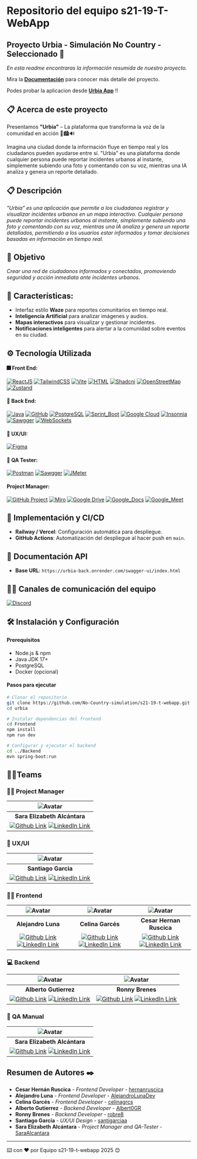 # Repositorio del equipo s21-19-T-WebApp

## Proyecto Urbia - Simulación No Country - Seleccionado 🚀

_En esta readme encontraras la información resumida de nuestro proyecto._

Mira la **[Documentación](https://github.com/No-Country-simulation/s21-19-t-webapp/wiki)** para conocer más detalle del proyecto.

Podes probar la aplicacion desde **[Urbia App](https://urbia.onrender.com/)** !!

## 📋 Acerca de este proyecto 

Presentamos **"Urbia"** – La plataforma que transforma la voz de la comunidad en acción 🚀🏙️🔊

Imagina una ciudad donde la información fluye en tiempo real y los ciudadanos pueden ayudarse entre sí. "Urbia" es una plataforma donde cualquier persona puede reportar incidentes urbanos al instante, simplemente subiendo una foto y comentando con su voz, mientras una IA analiza y genera un reporte detallado.

## 📋 Descripción 

_"Urbia" es una aplicación que permite a los ciudadanos registrar y visualizar incidentes urbanos en un mapa interactivo. Cualquier persona puede reportar incidentes urbanos al instante, simplemente subiendo una foto y comentando con su voz, mientras una IA analiza y genera un reporte detallados, permitiendo a los usuarios estar informados y tomar decisiones basadas en información en tiempo real._


## 🎯 Objetivo 

_Crear una red de ciudadanos informados y conectados, promoviendo seguridad y acción inmediata ante incidentes urbanos._

## 📍 Características:
- Interfaz estilo **Waze** para reportes comunitarios en tiempo real.
- **Inteligencia Artificial** para analizar imágenes y audios.
- **Mapas interactivos** para visualizar y gestionar incidentes.
- **Notificaciones inteligentes** para alertar a la comunidad sobre eventos en su ciudad.


## ⚙️ Tecnología Utilizada 

#### 🎆 Front End:

[![ReactJS](https://img.shields.io/badge/React_JS-Library-61DAFB?logo=react)](https://reactjs.org/)
[![TailwindCSS](https://img.shields.io/badge/TailwindCSS-CSS_Framework-06B6D4?logo=tailwindcss)](https://tailwindcss.com/)
[![Vite](https://img.shields.io/badge/Vite-Local_development_Server-646CFF?logo=vite)](https://vite.dev/)
[![HTML](https://img.shields.io/badge/HTML5-Lenguage-E34F26?logo=html5)](https://lenguajehtml.com/html/)
[![Shadcni](https://img.shields.io/badge/Shadcnui-Set_of_beautifully_designed-000000?logo=shadcnui)](https://ui.shadcn.com/)
[![OpenStreetMap](https://img.shields.io/badge/OpenStreetMap-Open_Map_Database-7EBC6F?logo=openstreetmap)](hhttps://www.openstreetmap.org/)
[![Zustand](https://img.shields.io/badge/Zustand-Library-646CFF)](https://zustand-demo.pmnd.rs/)
 
#### 🧰 Back End:

[![Java](https://img.shields.io/badge/Java-Programming_Language-000000?logo=openjdk)](https://www.java.com/es/)
[![GitHub](https://img.shields.io/badge/GitHub-Version_Control-181717?logo=github)](https://github.com/)
[![PostgreSQL](https://img.shields.io/badge/PostgreSQL-SGBD-4169E1?logo=postgresql&logoColor=white)](https://github.com/)
[![Sprint_Boot](https://img.shields.io/badge/Sprint_Boot-Java_Framework-6DB33F?logo=springboot)](https://www.php.net/manual/es/intro-whatis.php)
[![Google Cloud](https://img.shields.io/badge/Google_Cloud-Dependencia-4285F4?logo=googlecloud)](https://cloud.google.com/)
[![Insonnia](https://img.shields.io/badge/Insonnia-API_Client-4000BF?logo=insomnia)](https://insomnia.rest/download)
[![Sawgger](https://img.shields.io/badge/Sawgger-API_Documentation-85EA2D?logo=swagger)](https://swagger.io/)
[![WebSockets](https://img.shields.io/badge/WebSockets-Computer_Communications_Protocol-6DB33F)](https://developer.mozilla.org/en-US/docs/Web/API/WebSockets_API)

#### 🎨 UX/UI:

[![Figma](https://img.shields.io/badge/Figma-Design_UX/UI-F24E1E?logo=figma&logoColor=white)](https://www.figma.com/)

#### 🌠 QA Tester:

[![Postman](https://img.shields.io/badge/Postman-Testing-FF6C37?logo=postman)](https://www.postman.com/)
[![Sawgger](https://img.shields.io/badge/Sawgger-API_Documentation-85EA2D?logo=swagger)](https://swagger.io/)
[![JMeter](https://img.shields.io/badge/JMeter-Testing-D22128?logo=apachejmeter)](https://jmeter.apache.org/)

#### Project Manager:

[![GitHub Project](https://img.shields.io/badge/GitHub_Project-Project_Management-181717?logo=github)](https://docs.github.com/es/issues/planning-and-tracking-with-projects)
[![Miro](https://img.shields.io/badge/Miro-Team_Boards-050038?logo=miro)](https://miro.com/es/)
[![Google Drive](https://img.shields.io/badge/Google_Drive-Documentation-4285F4?logo=googledrive)](https://drive.google.com/)
[![Google_Docs](https://img.shields.io/badge/Google_Docs-Documentation-61DAFB?logo=googledocs&logoColor=white)](https://www.microsoft.com/en-gb/microsoft-365/powerpoint)
[![Google_Meet](https://img.shields.io/badge/Google_Meet-Real_time_Meetings-00897B?logo=googlemeet)](https://www.microsoft.com/en-gb/microsoft-365/powerpoint)

## 🚀 Implementación y CI/CD
- **Railway / Vercel**: Configuración automática para despliegue.
- **GitHub Actions**: Automatización del despliegue al hacer push en `main`.

## 📡 Documentación API
- **Base URL**: `https://urbia-back.onrender.com/swagger-ui/index.html`

## 🤵‍♂️ Canales de comunicación del equipo
[![Discord](https://img.shields.io/badge/Discord-Comunication-5865F2?logo=discord)](https://discord.com/)


## 🛠 Instalación y Configuración

#### Prerequisitos
- Node.js & npm
- Java JDK 17+
- PostgreSQL
- Docker (opcional)

#### Pasos para ejecutar
```sh
# Clonar el repositorio
git clone https://github.com/No-Country-simulation/s21-19-t-webapp.git
cd urbia

# Instalar dependencias del frontend
cd Frontend
npm install
npm run dev

# Configurar y ejecutar el backend
cd ../Backend
mvn spring-boot:run
```

## 🤵‍♂️Teams 

### 👷‍♂️ Project Manager 

| ![Avatar](https://avatars.githubusercontent.com/u/107267047?s=96&v=4 'Project Manager') |
|:-:|
| **Sara Elizabeth Alcántara** |
| [![Github Link](https://img.shields.io/badge/github-%23121011.svg?&style=for-the-badge&logo=github&logoColor=white 'Github Link')](https://github.com/SaraAlcantara) [![LinkedIn Link](https://img.shields.io/badge/linkedin%20-%230077B5.svg?&style=for-the-badge&logo=linkedin&logoColor=white 'LinkedIn Link')]() |

### 🎨 UX/UI

| ![Avatar](https://avatars.githubusercontent.com/u/138052981?s=96&v=4) |
|:-:|
| **Santiago Garcia** |
| [![Github Link](https://img.shields.io/badge/github-%23121011.svg?&style=for-the-badge&logo=github&logoColor=white 'Github Link')](https://github.com/santigarciaa) [![LinkedIn Link](https://img.shields.io/badge/linkedin%20-%230077B5.svg?&style=for-the-badge&logo=linkedin&logoColor=white 'LinkedIn Link')]() |

### 🧑‍💻 Frontend 

| ![Avatar](https://avatars.githubusercontent.com/u/135073545?s=96&v=4) | ![Avatar](https://avatars.githubusercontent.com/u/125300652?s=96&v=4) | ![Avatar](https://avatars.githubusercontent.com/u/47112525?s=96&v=4) |
|:-:|:-:|:-:|
| **Alejandro Luna** | **Celina Garcés** | **Cesar Hernan Ruscica** |
| [![Github Link](https://img.shields.io/badge/github-%23121011.svg?&style=for-the-badge&logo=github&logoColor=white 'Github Link')](https://github.com/AlejandroLunaDev) [![LinkedIn Link](https://img.shields.io/badge/linkedin%20-%230077B5.svg?&style=for-the-badge&logo=linkedin&logoColor=white 'LinkedIn Link')]() | [![Github Link](https://img.shields.io/badge/github-%23121011.svg?&style=for-the-badge&logo=github&logoColor=white 'Github Link')](https://github.com/celinagrcs) [![LinkedIn Link](https://img.shields.io/badge/linkedin%20-%230077B5.svg?&style=for-the-badge&logo=linkedin&logoColor=white 'LinkedIn Link')]() | [![Github Link](https://img.shields.io/badge/github-%23121011.svg?&style=for-the-badge&logo=github&logoColor=white 'Github Link')](https://github.com/hernanruscica) [![LinkedIn Link](https://img.shields.io/badge/linkedin%20-%230077B5.svg?&style=for-the-badge&logo=linkedin&logoColor=white 'LinkedIn Link')]() |

### 💻 Backend 

| ![Avatar](https://avatars.githubusercontent.com/u/138052981?s=96&v=4) | ![Avatar](https://avatars.githubusercontent.com/u/138052981?s=96&v=4) |
|:-:|:-:|
| **Alberto Gutierrez** | **Ronny Brenes** |
| [![Github Link](https://img.shields.io/badge/github-%23121011.svg?&style=for-the-badge&logo=github&logoColor=white 'Github Link')](https://github.com/Albert0GR) [![LinkedIn Link](https://img.shields.io/badge/linkedin%20-%230077B5.svg?&style=for-the-badge&logo=linkedin&logoColor=white 'LinkedIn Link')]() | [![Github Link](https://img.shields.io/badge/github-%23121011.svg?&style=for-the-badge&logo=github&logoColor=white 'Github Link')](https://github.com/robre8) [![LinkedIn Link](https://img.shields.io/badge/linkedin%20-%230077B5.svg?&style=for-the-badge&logo=linkedin&logoColor=white 'LinkedIn Link')]() |

### 🧪 QA Manual 

| ![Avatar](https://avatars.githubusercontent.com/u/107267047?s=96&v=4) |
|:-:|
| **Sara Elizabeth Alcántara** |
| [![Github Link](https://img.shields.io/badge/github-%23121011.svg?&style=for-the-badge&logo=github&logoColor=white 'Github Link')](https://github.com/SaraAlcantara) [![LinkedIn Link](https://img.shields.io/badge/linkedin%20-%230077B5.svg?&style=for-the-badge&logo=linkedin&logoColor=white 'LinkedIn Link')]() |

## Resumen de Autores ✒️

* **Cesar Hernán Ruscica** - *Frontend Developer* - [hernanruscica](https://github.com/hernanruscica)
* **Alejandro Luna** - *Frontend Developer* - [AlejandroLunaDev](https://github.com/AlejandroLunaDev)
* **Celina Garcés** - *Frontend Developer* - [celinagrcs](https://github.com/celinagrcs)
* **Alberto Gutierrez** - *Backend Developer* - [Albert0GR](https://github.com/Albert0GR)
* **Ronny Brenes** - *Backend Developer* - [robre8](https://github.com/robre8)
* **Santiago García** - *UX/UI Design* - [santigarciaa](https://github.com/santigarciaa)
* **Sara Elizabeth Alcántara** - *Project Manager and QA-Tester* - [SaraAlcantara](https://github.com/SaraAlcantara)
    
---
⌨️ con ❤️ por Equipo s21-19-t-webapp 2025 😊

